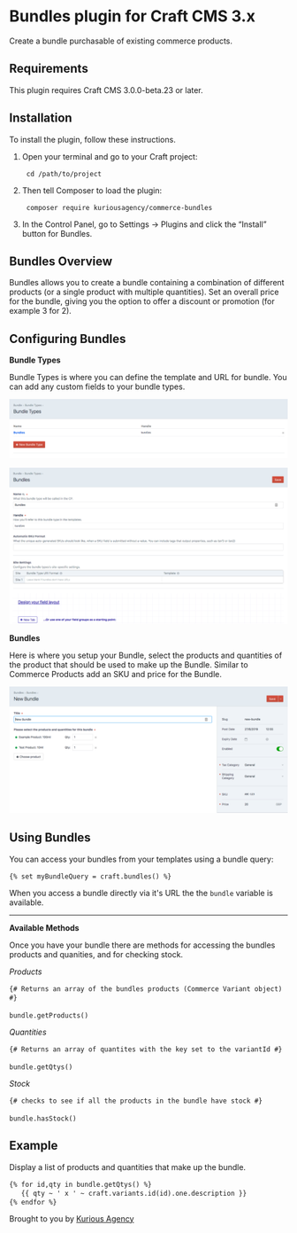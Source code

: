 # Bundles plugin for Craft CMS 3.x

Create a bundle purchasable of existing commerce products.

## Requirements

This plugin requires Craft CMS 3.0.0-beta.23 or later.

## Installation

To install the plugin, follow these instructions.

1. Open your terminal and go to your Craft project:

        cd /path/to/project

2. Then tell Composer to load the plugin:

        composer require kuriousagency/commerce-bundles

3. In the Control Panel, go to Settings → Plugins and click the “Install” button for Bundles.

## Bundles Overview

Bundles allows you to create a bundle containing a combination of different products (or a single product with multiple quantities). Set an overall price for the bundle, giving you the option to offer a discount or promotion (for example 3 for 2).

## Configuring Bundles

**Bundle Types**

Bundle Types is where you can define the template and URL for bundle. You can add any custom fields to your bundle types.

![Screenshot](resources/screenshots/bundle-types.png)

![Screenshot](resources/screenshots/bundle-type-fields.png)

**Bundles**

Here is where you setup your Bundle, select the products and quantities of the product that should be used to make up the Bundle. Similar to Commerce Products add an SKU and price for the Bundle.

![Screenshot](resources/screenshots/bundle.png)

## Using Bundles

You can access your bundles from your templates using a bundle query:

```twig
{% set myBundleQuery = craft.bundles() %}
```

When you access a bundle directly via it's URL the the `bundle` variable is available.

***

**Available Methods**

Once you have your bundle there are methods for accessing the bundles products and quanities, and for checking stock.

*Products*

```twig
{# Returns an array of the bundles products (Commerce Variant object) #}

bundle.getProducts()
```

*Quantities*

```twig
{# Returns an array of quantites with the key set to the variantId #}

bundle.getQtys()
```

*Stock*

```twig
{# checks to see if all the products in the bundle have stock #}

bundle.hasStock()
```

## Example

Display a list of products and quantities that make up the bundle.

```twig
{% for id,qty in bundle.getQtys() %}
   {{ qty ~ ' x ' ~ craft.variants.id(id).one.description }}
{% endfor %}
```

Brought to you by [Kurious Agency](https://kurious.agency)